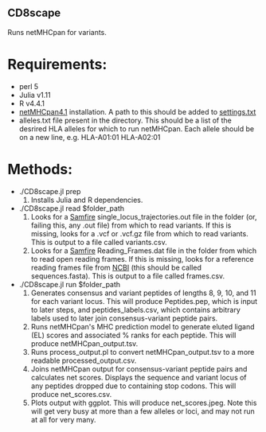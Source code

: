 ## CD8scape
Runs netMHCpan for variants. 

# Requirements:
- perl 5
- Julia v1.11
- R v4.4.1
- [netMHCpan4.1](https://services.healthtech.dtu.dk/services/NetMHCpan-4.1/) installation. A path to this should be added to [settings.txt](src/settings.txt)
- alleles.txt file present in the directory. This should be a list of the desrired HLA alleles for which to run netMHCpan. Each allele should be on a new line, e.g. 
    HLA-A01:01
    HLA-A02:01

# Methods:
- ./CD8scape.jl prep
    1) Installs Julia and R dependencies. 
- ./CD8scape.jl read $folder_path
    1) Looks for a [Samfire](https://github.com/cjri/samfire) single_locus_trajectories.out file in the folder (or, failing this, any .out file) from which to read variants. If this is missing, looks for a .vcf or .vcf.gz file from which to read variants. This is output to a file called variants.csv.
    2) Looks for a [Samfire](https://github.com/cjri/samfire) Reading_Frames.dat file in the folder from which to read open reading frames. If this is missing, looks for a reference reading frames file from [NCBI](https://www.ncbi.nlm.nih.gov/labs/virus/vssi/#/) (this should be called sequences.fasta). This is output to a file called frames.csv.
- ./CD8scape.jl run $folder_path
    1) Generates consensus and variant peptides of lengths 8, 9, 10, and 11 for each variant locus. This will produce Peptides.pep, which is input to later steps, and peptides_labels.csv, which contains arbitrary labels used to later join consensus-variant peptide pairs. 
    2) Runs netMHCpan's MHC prediction model to generate eluted ligand (EL) scores and associated % ranks for each peptide. This will produce netMHCpan_output.tsv. 
    3) Runs process_output.pl to convert netMHCpan_output.tsv to a more readable processed_output.csv. 
    4) Joins netMHCpan output for consensus-variant peptide pairs and calculates net scores. Displays the sequence and variant locus of any peptides dropped due to containing stop codons. This will produce net_scores.csv. 
    4) Plots output with ggplot. This will produce net_scores.jpeg. Note this will get very busy at more than a few alleles or loci, and may not run at all for very many. 